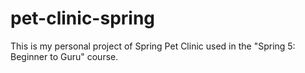 # pet-clinic-spring 

This is my personal project of Spring Pet Clinic used in the "Spring 5: Beginner to Guru" course.

